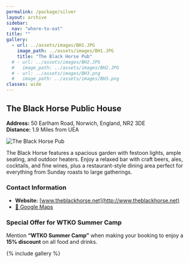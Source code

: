 ```yaml
---
permalink: /package/silver
layout: archive
sidebar:
  nav: "where-to-eat"
title: ""
gallery:
  - url: ../assets/images/BH1.JPG
    image_path: ../assets/images/BH1.JPG
    title: "The Black Horse Pub"
  # - url: ../assets/images/BH2.JPG
  #   image_path: ../assets/images/BH2.JPG
  # - url: ../assets/images/BH3.png
  #   image_path: ../assets/images/BH3.png
classes: wide
---
```

## **The Black Horse Public House**  
**Address:** 50 Earlham Road, Norwich, England, NR2 3DE  
**Distance:** 1.9 Miles from UEA  

![The Black Horse Pub](../assets/images/BlackHorse.jpeg "The Black Horse Pub")

The Black Horse features a spacious garden with festoon lights, ample seating, and outdoor heaters. Enjoy a relaxed bar with craft beers, ales, cocktails, and fine wines, plus a restaurant-style dining area perfect for everything from Sunday roasts to large gatherings.

### **Contact Information**  
- **Website:** [www.theblackhorse.net](http://www.theblackhorse.net)  
- [📍 Google Maps](https://g.co/kgs/YK9CE9v)  

### **Special Offer for WTKO Summer Camp**  
Mention **“WTKO Summer Camp”** when making your booking to enjoy a **15% discount** on all food and drinks.

{% include gallery %}
